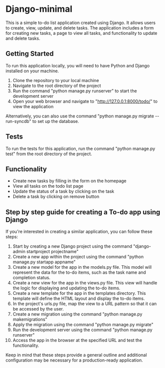 # Django-minimal

This is a simple to-do list application created using Django. It allows users to create, view, update, and delete tasks. The application includes a form for creating new tasks, a page to view all tasks, and functionality to update and delete tasks.

## Getting Started

To run this application locally, you will need to have Python and Django installed on your machine.

1. Clone the repository to your local machine
2. Navigate to the root directory of the project
3. Run the command "python manage.py runserver" to start the development server
4. Open your web browser and navigate to "http://127.0.0.1:8000/todo/" to view the application

Alternatively, you can also use the command "python manage.py migrate --run-syncdb" to set up the database.

## Tests

To run the tests for this application, run the command "python manage.py test" from the root directory of the project.

## Functionality

- Create new tasks by filling in the form on the homepage
- View all tasks on the todo list page
- Update the status of a task by clicking on the task
- Delete a task by clicking on remove button

## Step by step guide for creating a To-do app using Django
If you're interested in creating a similar application, you can follow these steps:

1. Start by creating a new Django project using the command "django-admin startproject projectname"
2. Create a new app within the project using the command "python manage.py startapp appname"
3. Create a new model for the app in the models.py file. This model will represent the data for the to-do items, such as the task name and completion status.
4. Create a new view for the app in the views.py file. This view will handle the logic for displaying and updating the to-do items.
5. Create a new template for the app in the templates directory. This template will define the HTML layout and display the to-do items.
6. In the project's urls.py file, map the view to a URL pattern so that it can be accessed by the user.
7. Create a new migration using the command "python manage.py makemigrations"
8. Apply the migration using the command "python manage.py migrate"
9. Run the development server using the command "python manage.py runserver"
10. Access the app in the browser at the specified URL and test the functionality.

Keep in mind that these steps provide a general outline and additional configuration may be necessary for a production-ready application.